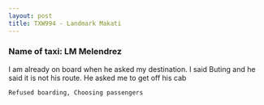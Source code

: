 ```yaml
---
layout: post
title: TXW994 - Landmark Makati
---
```


### Name of taxi: LM Melendrez

I am already on board when he asked my destination. I said Buting and he said it is not his route. He asked me to get off his cab

```Refused boarding, Choosing passengers```
